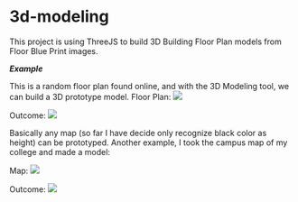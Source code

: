 # 3d-modeling
This project is using ThreeJS to build 3D Building Floor Plan models from Floor Blue Print images.

***Example***

This is a random floor plan found online, and with the 3D Modeling tool, we can build a 3D prototype model.
Floor Plan:
![](https://github.com/shawnfan/3d-modeling/blob/master/resource/round-floor-plan.png)

Outcome:
![](https://github.com/shawnfan/3d-modeling/blob/master/resource/round.png)




Basically any map (so far I have decide only recognize black color as height) can be prototyped. Another example, I took the campus map of my college and made a model:

Map:
![](https://github.com/shawnfan/3d-modeling/blob/master/resource/map-floor-plan.png)

Outcome:
![](https://github.com/shawnfan/3d-modeling/blob/master/resource/map.png)
